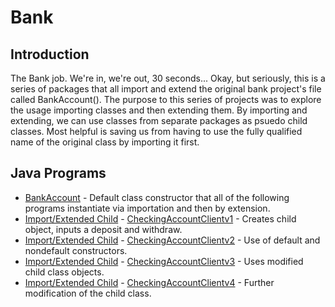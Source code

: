 # Bank
## Introduction
The Bank job. We're in, we're out, 30 seconds... Okay, but seriously, this is a series of packages that all import and extend the original bank project's file called BankAccount(). The purpose to this series of projects was to explore the usage importing classes and then extending them. By importing and extending, we can use classes from separate packages as psuedo child classes. Most helpful is saving us from having to use the fully qualified name of the original class by importing it first. 

## Java Programs
 * [BankAccount](https://github.com/Spades86/Undergraduate/blob/master/Java/Java-2/Bank/src/bank/BankAccount.java) - Default class constructor that all of the following programs instantiate via importation and then by extension.
 * [Import/Extended Child](https://github.com/Spades86/Undergraduate/blob/master/Java/Java-2/Bank/src/bankv1/CheckingAccount.java) - [CheckingAccountClientv1](https://github.com/Spades86/Undergraduate/blob/master/Java/Java-2/Bank/src/bankv1/CheckingAccountClient.java) - Creates child object, inputs a deposit and withdraw.
 * [Import/Extended Child](https://github.com/Spades86/Undergraduate/blob/master/Java/Java-2/Bank/src/bankv2/CheckingAccount.java) - [CheckingAccountClientv2](https://github.com/Spades86/Undergraduate/blob/master/Java/Java-2/Bank/src/bankv2/CheckingAccountClient.java) - Use of default and nondefault constructors.
 * [Import/Extended Child](https://github.com/Spades86/Undergraduate/blob/master/Java/Java-2/Bank/src/bankv3/CheckingAccount.java) - [CheckingAccountClientv3](https://github.com/Spades86/Undergraduate/blob/master/Java/Java-2/Bank/src/bankv3/CheckingAccountClient.java) - Uses modified child class objects.
 * [Import/Extended Child](https://github.com/Spades86/Undergraduate/blob/master/Java/Java-2/Bank/src/bankv4/CheckingAccount.java) - [CheckingAccountClientv4](https://github.com/Spades86/Undergraduate/blob/master/Java/Java-2/Bank/src/bankv4/CheckingAccountClient.java) - Further modification of the child class.
